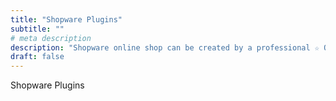 ```yaml
---
title: "Shopware Plugins"
subtitle: ""
# meta description
description: "Shopware online shop can be created by a professional ☆ Quality work ☆ Best Development Teams ► Find out more now"
draft: false
---
```


Shopware Plugins